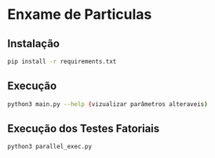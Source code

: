 # Enxame de Particulas

## Instalação

```sh
pip install -r requirements.txt
```

## Execução

```sh
python3 main.py --help (vizualizar parâmetros alteraveis)
```

## Execução dos Testes Fatoriais

```sh
python3 parallel_exec.py
```
